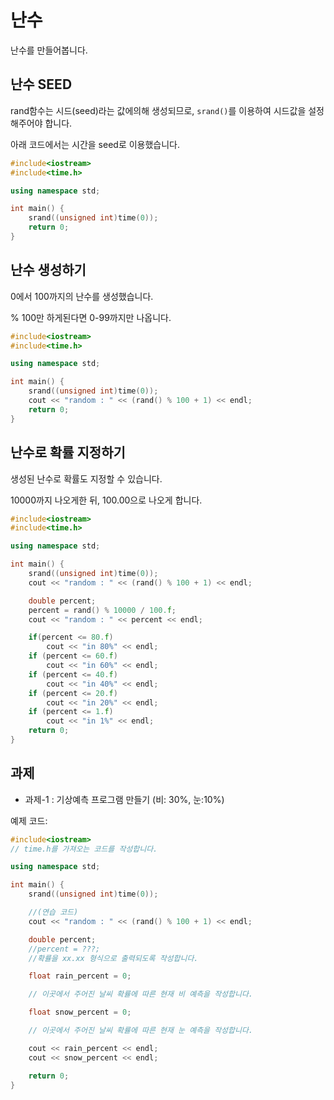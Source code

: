 # 난수

난수를 만들어봅니다.

## 난수 SEED

rand함수는 시드(seed)라는 값에의해 생성되므로, ```srand()```를 이용하여 시드값을 설정해주어야 합니다.

아래 코드에서는 시간을 seed로 이용했습니다.

```c++
#include<iostream>
#include<time.h>

using namespace std;

int main() {
    srand((unsigned int)time(0));
    return 0;
}
```

## 난수 생성하기

0에서 100까지의 난수를 생성했습니다. 

% 100만 하게된다면 0-99까지만 나옵니다.

```c++
#include<iostream>
#include<time.h>

using namespace std;

int main() {
    srand((unsigned int)time(0));
    cout << "random : " << (rand() % 100 + 1) << endl;
    return 0;
}
```

## 난수로 확률 지정하기

생성된 난수로 확률도 지정할 수 있습니다.

10000까지 나오게한 뒤, 100.00으로 나오게 합니다.

```c++
#include<iostream>
#include<time.h>

using namespace std;

int main() {
    srand((unsigned int)time(0));
    cout << "random : " << (rand() % 100 + 1) << endl;

    double percent;
    percent = rand() % 10000 / 100.f;
    cout << "random : " << percent << endl;

    if(percent <= 80.f)
        cout << "in 80%" << endl;
    if (percent <= 60.f)
        cout << "in 60%" << endl;
    if (percent <= 40.f)
        cout << "in 40%" << endl;
    if (percent <= 20.f)
        cout << "in 20%" << endl;
    if (percent <= 1.f)
        cout << "in 1%" << endl;
    return 0;
}
```

## 과제

* 과제-1 : 기상예측 프로그램 만들기 (비: 30%, 눈:10%)

예제 코드:

```c++
#include<iostream>
// time.h를 가져오는 코드를 작성합니다.

using namespace std;

int main() {
    srand((unsigned int)time(0));

    //(연습 코드)
    cout << "random : " << (rand() % 100 + 1) << endl;

    double percent;
    //percent = ???;
    //확률을 xx.xx 형식으로 출력되도록 작성합니다.

    float rain_percent = 0;

    // 이곳에서 주어진 날씨 확률에 따른 현재 비 예측을 작성합니다.

    float snow_percent = 0;

    // 이곳에서 주어진 날씨 확률에 따른 현재 눈 예측을 작성합니다.

    cout << rain_percent << endl;
    cout << snow_percent << endl;

    return 0;
}
```